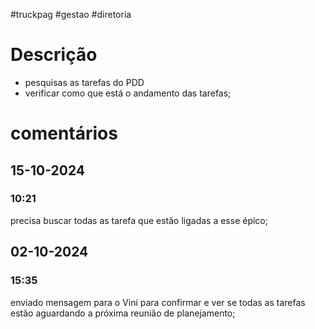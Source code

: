 #truckpag #gestao #diretoria 
# Descrição
- pesquisas as tarefas do PDD
- verificar como que está o andamento das tarefas; 

# comentários 
## 15-10-2024
### 10:21
precisa buscar todas as tarefa que estão ligadas a esse épico; 
## 02-10-2024
### 15:35
enviado mensagem para o Vini para confirmar e ver se todas as tarefas estão aguardando a próxima reunião de planejamento; 
